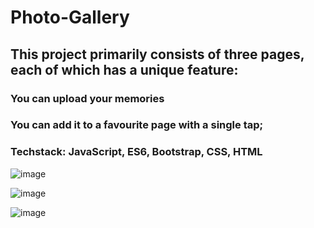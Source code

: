 # Photo-Gallery

## This project primarily consists of three pages, each of which has a unique feature: 

### You can upload your memories
### You can add it to a favourite page with a single tap; 
### Techstack: JavaScript, ES6, Bootstrap, CSS, HTML

![image](https://user-images.githubusercontent.com/90145442/215268926-88fd959d-f434-42d2-b15a-71a660a33cbf.png)


![image](https://user-images.githubusercontent.com/90145442/215269177-3dd68dbc-da1d-4391-b63f-203e0f6ab4e6.png)


![image](https://user-images.githubusercontent.com/90145442/215269206-f2c48b1d-ebfb-4219-9f35-125be8d327f8.png)
